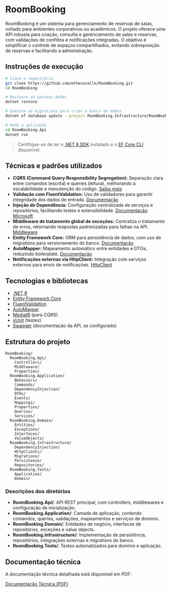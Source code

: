 # RoomBooking

RoomBooking é um sistema para gerenciamento de reservas de salas, voltado para ambientes corporativos ou acadêmicos. O projeto oferece uma API robusta para criação, consulta e gerenciamento de salas e reservas, com validações de conflitos e notificações integradas. O objetivo é simplificar o controle de espaços compartilhados, evitando sobreposição de reservas e facilitando a administração.

## Instruções de execução

```bash
# Clone o repositório
git clone https://github.com/mtheusvalle/RoomBooking.git
cd RoomBooking

# Restaure os pacotes NuGet
dotnet restore

# Execute as migrations para criar o banco de dados
dotnet ef database update --project RoomBooking.Infrastructure/RoomBooking.Infrastructure.csproj --startup-project RoomBooking.Api/RoomBooking.Api.csproj

# Rode a aplicação
cd RoomBooking.Api
dotnet run
```

> Certifique-se de ter o [.NET 8 SDK](https://dotnet.microsoft.com/en-us/download/dotnet/8.0) instalado e o [EF Core CLI](https://learn.microsoft.com/pt-br/ef/core/cli/dotnet) disponível.

## Técnicas e padrões utilizados

- **CQRS (Command Query Responsibility Segregation):** Separação clara entre comandos (escrita) e queries (leitura), melhorando a escalabilidade e manutenção do código. [Saiba mais](https://martinfowler.com/bliki/CQRS.html)
- **Validação com FluentValidation:** Uso de validadores para garantir integridade dos dados de entrada. [Documentação](https://docs.fluentvalidation.net/en/latest/)
- **Injeção de Dependência:** Configuração centralizada de serviços e repositórios, facilitando testes e extensibilidade. [Documentação Microsoft](https://learn.microsoft.com/pt-br/aspnet/core/fundamentals/dependency-injection)
- **Middleware de tratamento global de exceções:** Centraliza o tratamento de erros, retornando respostas padronizadas para falhas na API. [Middleware](RoomBooking.Api/Middleware/ExceptionHandlingMiddleware.cs)
- **Entity Framework Core:** ORM para persistência de dados, com uso de migrations para versionamento do banco. [Documentação](https://learn.microsoft.com/pt-br/ef/core/)
- **AutoMapper:** Mapeamento automático entre entidades e DTOs, reduzindo boilerplate. [Documentação](https://automapper.org/)
- **Notificações externas via HttpClient:** Integração com serviços externos para envio de notificações. [HttpClient](RoomBooking.Infrastructure/HttpClients/NotificationClient.cs)

## Tecnologias e bibliotecas

- [.NET 8](https://dotnet.microsoft.com/en-us/download/dotnet/8.0)
- [Entity Framework Core](https://learn.microsoft.com/pt-br/ef/core/)
- [FluentValidation](https://docs.fluentvalidation.net/en/latest/)
- [AutoMapper](https://automapper.org/)
- [MediatR](https://github.com/jbogard/MediatR) (para CQRS)
- [xUnit](https://xunit.net/) (testes)
- [Swagger](https://swagger.io/) (documentação da API, se configurado)

## Estrutura do projeto

```
RoomBooking/
  RoomBooking.Api/
    Controllers/
    Middleware/
    Properties/
  RoomBooking.Application/
    Behaviors/
    Commands/
    DependencyInjection/
    DTOs/
    Events/
    Mappings/
    Properties/
    Queries/
    Services/
  RoomBooking.Domain/
    Entities/
    Exceptions/
    Interfaces/
    ValueObjects/
  RoomBooking.Infrastructure/
    DependencyInjection/
    HttpClients/
    Migrations/
    Persistence/
    Repositories/
  RoomBooking.Tests/
    Application/
    Domain/
```

### Descrições dos diretórios

- **RoomBooking.Api/**: API REST principal, com controllers, middlewares e configuração de inicialização.
- **RoomBooking.Application/**: Camada de aplicação, contendo comandos, queries, validações, mapeamentos e serviços de domínio.
- **RoomBooking.Domain/**: Entidades de negócio, interfaces de repositórios, exceções e value objects.
- **RoomBooking.Infrastructure/**: Implementação de persistência, repositórios, integrações externas e migrations do banco.
- **RoomBooking.Tests/**: Testes automatizados para domínio e aplicação.

## Documentação técnica

A documentação técnica detalhada está disponível em PDF:

[Documentação Técnica (PDF)](docs/RoomBooking_Documentacao.pdf) 